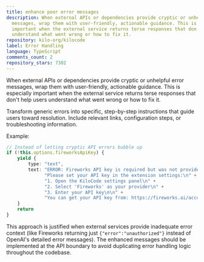 ```yaml
---
title: enhance poor error messages
description: When external APIs or dependencies provide cryptic or unhelpful error
  messages, wrap them with user-friendly, actionable guidance. This is especially
  important when the external service returns terse responses that don't help users
  understand what went wrong or how to fix it.
repository: kilo-org/kilocode
label: Error Handling
language: TypeScript
comments_count: 2
repository_stars: 7302
---
```


When external APIs or dependencies provide cryptic or unhelpful error messages, wrap them with user-friendly, actionable guidance. This is especially important when the external service returns terse responses that don't help users understand what went wrong or how to fix it.

Transform generic errors into specific, step-by-step instructions that guide users toward resolution. Include relevant links, configuration steps, or troubleshooting information.

Example:
```typescript
// Instead of letting cryptic API errors bubble up
if (!this.options.fireworksApiKey) {
    yield {
        type: "text",
        text: "ERROR: Fireworks API key is required but was not provided.\n\n" +
              "Please set your API key in the extension settings:\n" +
              "1. Open the KiloCode settings panel\n" +
              "2. Select 'Fireworks' as your provider\n" +
              "3. Enter your API key\n\n" +
              "You can get your API key from: https://fireworks.ai/account/api-keys",
    }
    return
}
```

This approach is justified when external services provide inadequate error context (like Fireworks returning just `{"error":"unauthorized"}` instead of OpenAI's detailed error messages). The enhanced messages should be implemented at the API boundary to avoid duplicating error handling logic throughout the codebase.